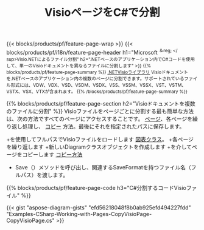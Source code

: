 ﻿---
title: VisioページをC#で分割
url: /ja/net/splitter/
description: VisualC#.NETアプリケーションでMicrosoftVisioファイルを複数のファイルに分割する方法を説明するC#ソースコード
---
{{< blocks/products/pf/feature-page-wrap >}}
{{< blocks/products/pf/i18n/feature-page-header h1="Microsoft <sup>＆reg; </ sup>Visio.NETによるファイル分割" h2=".NETベースのアプリケーション内でC#コードを使用して、単一のVisioドキュメントを異なるファイルに分割します" >}}
{{% blocks/products/pf/feature-page-summary %}}
[.NETVisioライブラリ](/diagram/net/) Visioドキュメントを.NETベースのアプリケーション内の複数のページに分割できます。サポートされているファイル形式には、VDW、VDX、VSD、VSDM、VSDX、VSS、VSSM、VSSX、VST、VSTM、VSTX、VSX、VTXが含まれます。
{{% /blocks/products/pf/feature-page-summary %}}

{{% blocks/products/pf/feature-page-section h2="Visioドキュメントを複数のファイルに分割" %}}
Visioファイルをページごとに分割する最も簡単な方法は、次の方法ですべてのページにアクセスすることです。 [ページ](https://apireference.aspose.com/diagram/net/aspose.diagram/diagram/properties/pages)、各ページを繰り返し処理し、 [コピー](https://apireference.aspose.com/diagram/net/aspose.diagram/page/methods/copy) 方法。最後にそれを指定されたパスに保存します。 

+を使用してフルパスでVisioファイルをロードします [図表クラス](https://apireference.aspose.com/diagram/net/aspose.diagram/diagram)。
+各ページを繰り返します
+新しいDiagramクラスオブジェクトを作成します
+を介してページをコピーします [コピー方法](https://apireference.aspose.com/diagram/net/aspose.diagram/page/methods/copy)
+ Save（）メソッドを呼び出し、関連するSaveFormatを持つファイル名（フルパス）を渡します。

{{% blocks/products/pf/feature-page-code h3="C#分割するコードVisioファイル" %}}

{{< gist "aspose-diagram-gists" "efd56218048f8b0ab925efd494227fdd" "Examples-CSharp-Working-with-Pages-CopyVisioPage-CopyVisioPage.cs" >}}
